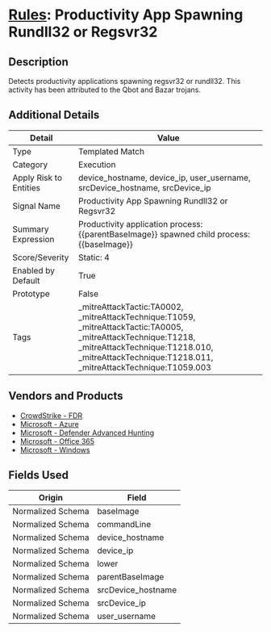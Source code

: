 # [Rules](README.md): Productivity App Spawning Rundll32 or Regsvr32

## Description
Detects productivity applications spawning regsvr32 or rundll32. This activity has been attributed to the Qbot and Bazar trojans.

## Additional Details
|Detail|Value|
|----|----|
|Type|Templated Match|
|Category|Execution|
|Apply Risk to Entities|device_hostname, device_ip, user_username, srcDevice_hostname, srcDevice_ip|
|Signal Name|Productivity App Spawning Rundll32 or Regsvr32|
|Summary Expression|Productivity application process: {{parentBaseImage}} spawned child process: {{baseImage}}|
|Score/Severity|Static: 4|
|Enabled by Default|True|
|Prototype|False|
|Tags|_mitreAttackTactic:TA0002, _mitreAttackTechnique:T1059, _mitreAttackTactic:TA0005, _mitreAttackTechnique:T1218, _mitreAttackTechnique:T1218.010, _mitreAttackTechnique:T1218.011, _mitreAttackTechnique:T1059.003|
## Vendors and Products
- [CrowdStrike - FDR](../products/569a3a44-c29f-492e-bcf4-5dc04e2ab0f3.md)
- [Microsoft - Azure](../products/a1225af5-e778-4068-a9a2-47da93d1ff24.md)
- [Microsoft - Defender Advanced Hunting](../products/3382523e-2072-41bd-b50b-6b148957d0b0.md)
- [Microsoft - Office 365](../products/d3ed003d-5ddd-4c7a-bea5-63eae6311833.md)
- [Microsoft - Windows](../products/1ff7546c-cb36-4a24-87f7-89d2cecc5761.md)


## Fields Used

|Origin|Field|
|----|----|
|Normalized Schema|baseImage|
|Normalized Schema|commandLine|
|Normalized Schema|device_hostname|
|Normalized Schema|device_ip|
|Normalized Schema|lower|
|Normalized Schema|parentBaseImage|
|Normalized Schema|srcDevice_hostname|
|Normalized Schema|srcDevice_ip|
|Normalized Schema|user_username|


